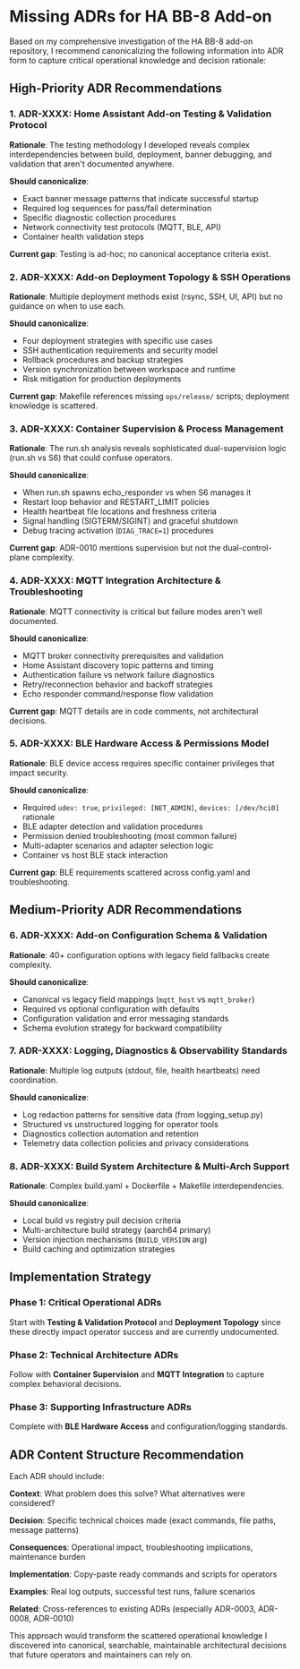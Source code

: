 # Missing ADRs for HA BB-8 Add-on

Based on my comprehensive investigation of the HA BB-8 add-on repository, I recommend canonicalizing the following information into ADR form to capture critical operational knowledge and decision rationale:

## High-Priority ADR Recommendations

### 1. **ADR-XXXX: Home Assistant Add-on Testing & Validation Protocol**
**Rationale**: The testing methodology I developed reveals complex interdependencies between build, deployment, banner debugging, and validation that aren't documented anywhere.

**Should canonicalize**:
- Exact banner message patterns that indicate successful startup
- Required log sequences for pass/fail determination  
- Specific diagnostic collection procedures
- Network connectivity test protocols (MQTT, BLE, API)
- Container health validation steps

**Current gap**: Testing is ad-hoc; no canonical acceptance criteria exist.

### 2. **ADR-XXXX: Add-on Deployment Topology & SSH Operations** 
**Rationale**: Multiple deployment methods exist (rsync, SSH, UI, API) but no guidance on when to use each.

**Should canonicalize**:
- Four deployment strategies with specific use cases
- SSH authentication requirements and security model
- Rollback procedures and backup strategies  
- Version synchronization between workspace and runtime
- Risk mitigation for production deployments

**Current gap**: Makefile references missing `ops/release/` scripts; deployment knowledge is scattered.

### 3. **ADR-XXXX: Container Supervision & Process Management**
**Rationale**: The run.sh analysis reveals sophisticated dual-supervision logic (run.sh vs S6) that could confuse operators.

**Should canonicalize**:
- When run.sh spawns echo_responder vs when S6 manages it
- Restart loop behavior and RESTART_LIMIT policies
- Health heartbeat file locations and freshness criteria
- Signal handling (SIGTERM/SIGINT) and graceful shutdown
- Debug tracing activation (`DIAG_TRACE=1`) procedures

**Current gap**: ADR-0010 mentions supervision but not the dual-control-plane complexity.

### 4. **ADR-XXXX: MQTT Integration Architecture & Troubleshooting**
**Rationale**: MQTT connectivity is critical but failure modes aren't well documented.

**Should canonicalize**:
- MQTT broker connectivity prerequisites and validation
- Home Assistant discovery topic patterns and timing
- Authentication failure vs network failure diagnostics
- Retry/reconnection behavior and backoff strategies
- Echo responder command/response flow validation

**Current gap**: MQTT details are in code comments, not architectural decisions.

### 5. **ADR-XXXX: BLE Hardware Access & Permissions Model**
**Rationale**: BLE device access requires specific container privileges that impact security.

**Should canonicalize**:
- Required `udev: true`, `privileged: [NET_ADMIN]`, `devices: [/dev/hci0]` rationale
- BLE adapter detection and validation procedures
- Permission denied troubleshooting (most common failure)
- Multi-adapter scenarios and adapter selection logic
- Container vs host BLE stack interaction

**Current gap**: BLE requirements scattered across config.yaml and troubleshooting.

## Medium-Priority ADR Recommendations

### 6. **ADR-XXXX: Add-on Configuration Schema & Validation**
**Rationale**: 40+ configuration options with legacy field fallbacks create complexity.

**Should canonicalize**:
- Canonical vs legacy field mappings (`mqtt_host` vs `mqtt_broker`)
- Required vs optional configuration with defaults
- Configuration validation and error messaging standards
- Schema evolution strategy for backward compatibility

### 7. **ADR-XXXX: Logging, Diagnostics & Observability Standards**
**Rationale**: Multiple log outputs (stdout, file, health heartbeats) need coordination.

**Should canonicalize**:
- Log redaction patterns for sensitive data (from logging_setup.py)
- Structured vs unstructured logging for operator tools
- Diagnostics collection automation and retention
- Telemetry data collection policies and privacy considerations

### 8. **ADR-XXXX: Build System Architecture & Multi-Arch Support**
**Rationale**: Complex build.yaml + Dockerfile + Makefile interdependencies.

**Should canonicalize**:
- Local build vs registry pull decision criteria
- Multi-architecture build strategy (aarch64 primary)
- Version injection mechanisms (`BUILD_VERSION` arg)
- Build caching and optimization strategies

## Implementation Strategy

### Phase 1: Critical Operational ADRs
Start with **Testing & Validation Protocol** and **Deployment Topology** since these directly impact operator success and are currently undocumented.

### Phase 2: Technical Architecture ADRs  
Follow with **Container Supervision** and **MQTT Integration** to capture complex behavioral decisions.

### Phase 3: Supporting Infrastructure ADRs
Complete with **BLE Hardware Access** and configuration/logging standards.

## ADR Content Structure Recommendation

Each ADR should include:

**Context**: What problem does this solve? What alternatives were considered?

**Decision**: Specific technical choices made (exact commands, file paths, message patterns)

**Consequences**: Operational impact, troubleshooting implications, maintenance burden

**Implementation**: Copy-paste ready commands and scripts for operators

**Examples**: Real log outputs, successful test runs, failure scenarios

**Related**: Cross-references to existing ADRs (especially ADR-0003, ADR-0008, ADR-0010)

This approach would transform the scattered operational knowledge I discovered into canonical, searchable, maintainable architectural decisions that future operators and maintainers can rely on.
